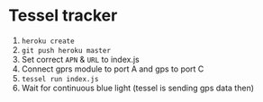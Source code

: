# Tessel tracker

1. `heroku create`
2. `git push heroku master`
3. Set correct `APN` & `URL` to index.js
4. Connect gprs module to port A and gps to port C
5. `tessel run index.js`
6. Wait for continuous blue light (tessel is sending gps data then)
